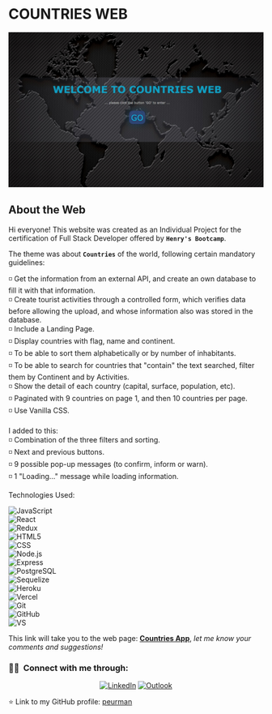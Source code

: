 # **COUNTRIES WEB**

![countries-home](/Countries.jpg)

## About the Web

Hi everyone! This website was created as an Individual Project for the certification of Full Stack Developer offered by **`Henry's Bootcamp`**.

The theme was about **`Countries`** of the world, following certain mandatory guidelines:

◽ Get the information from an external API, and create an own database to fill it with that information. <br/>
◽ Create tourist activities through a controlled form, which verifies data before allowing the upload, and whose information also was stored in the database.<br/>
◽ Include a Landing Page.<br/>
◽ Display countries with flag, name and continent.<br/>
◽ To be able to sort them alphabetically or by number of inhabitants.<br/>
◽ To be able to search for countries that "contain" the text searched, filter them by Continent and by Activities.<br/>
◽ Show the detail of each country (capital, surface, population, etc).<br/>
◽ Paginated with 9 countries on page 1, and then 10 countries per page.<br/>
◽ Use Vanilla CSS.<br/><br/>
I added to this:<br/>
◽ Combination of the three filters and sorting.<br/>
◽ Next and previous buttons.<br/>
◽ 9 possible pop-up messages (to confirm, inform or warn).<br/>
◽ 1 "Loading..." message while loading information.<br/>

Technologies Used:

![JavaScript](https://img.shields.io/badge/-JavaScript-696969?style=flat&logo=javascript)  
![React](https://img.shields.io/badge/-React-696969?style=flat&logo=react)  
![Redux](https://img.shields.io/badge/-Redux-696969?style=flat&logo=redux)  
![HTML5](https://img.shields.io/badge/-HTML5-696969?style=flat&logo=HTML5)  
![CSS](https://img.shields.io/badge/-CSS-696969?style=flat&logo=CSS3&logoColor=1572B6)  
![Node.js](https://img.shields.io/badge/-Node.js-696969?style=flat&logo=node.js)  
![Express](https://img.shields.io/badge/-Express-696969?style=flat&logo=express)  
![PostgreSQL](https://img.shields.io/badge/-PostgreSQL-696969?style=flat&logo=postgreSQL&logoColor=blue)  
![Sequelize](https://img.shields.io/badge/-Sequelize-696969?style=flat&logo=Sequelize)  
![Heroku](https://img.shields.io/badge/-Heroku-696969?style=flat&logo=Heroku)  
![Vercel](https://img.shields.io/badge/-Vercel-696969?style=flat&logo=Vercel)  
 ![Git](https://img.shields.io/badge/-Git-696969?style=flat&logo=git)  
 ![GitHub](https://img.shields.io/badge/-GitHub-696969?style=flat&logo=github)  
 ![VS](https://img.shields.io/badge/-Visual_Studio_Code-696969?style=flat&logo=visual%20studio&logoColor=blue)

This link will take you to the web page: **[Countries App](https://pi-countries-theta.vercel.app/ "Countries App")**, _let me know your comments and suggestions!_

<h3> 🤝🏻 &nbsp;Connect with me through: </h3>

<p align="center">
<a href="https://www.linkedin.com/in/estebanmanrupe/"><img alt="LinkedIn" src="https://img.shields.io/badge/LinkedIn-Esteban%20Manrupe-blue?style=flat-square&logo=linkedin"></a>
<a href="mailto:es0teban_manrupe@hotmail.com"><img alt="Outlook" src="https://img.shields.io/badge/MS-Outlook-blue?style=flat-square&logo=microsoft-outlook&logoColor=white"></a>
</p>

⭐️ Link to my GitHub profile: [peurman](https://github.com/peurman)
